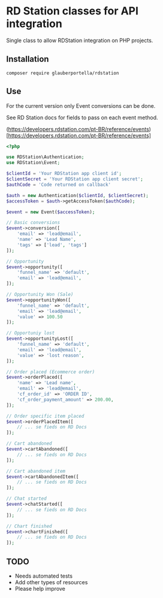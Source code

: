 # RD Station classes for API integration

Single class to allow RDStation integration on PHP projects.

## Installation

```
composer require glauberportella/rdstation
```

## Use

For the current version only Event conversions can be done.

See RD Station docs for fields to pass on each event method.

(https://developers.rdstation.com/pt-BR/reference/events)[https://developers.rdstation.com/pt-BR/reference/events]

```php
<?php

use RDStation\Authentication;
use RDStation\Event;

$clientId = 'Your RDStation app client id';
$clientSecret = 'Your RDStation app client secret';
$authCode = 'Code returned on callback'

$auth = new Authentication($clientId, $clientSecret);
$accessToken = $auth->getAccessToken($authCode);

$event = new Event($accessToken);

// Basic conversions
$event->conversion([
    'email' => 'lead@email',
    'name' => 'Lead Name',
    'tags' => ['lead', 'tags']
]);

// Opportunity
$event->opportunity([
    'funnel_name' => 'default',
    'email' => 'lead@email',
]);

// Opportunity Won (Sale)
$event->opportunityWon([
    'funnel_name' => 'default',
    'email' => 'lead@email',
    'value' => 100.50
]);

// Opportuniy lost
$event->opportunityLost([
    'funnel_name' => 'default',
    'email' => 'lead@email',
    'value' => 'lost reason',
]);

// Order placed (Ecommerce order)
$event->orderPlaced([
    'name' => 'Lead name',
    'email' => 'lead@email',
    'cf_order_id' => 'ORDER ID',
    'cf_order_payment_amount' => 200.00,
]);

// Order specific item placed
$event->orderPlacedItem([
    // ... se fieds on RD Docs
]);

// Cart abandoned
$event->cartAbandoned([
    // ... se fieds on RD Docs
]);

// Cart abandoned item
$event->cartAbandonedItem([
    // ... se fieds on RD Docs
]);

// Chat started
$event->chatStarted([
    // ... se fieds on RD Docs
]);

// Chart finished
$event->chartFinished([
    // ... se fieds on RD Docs
]);

```

## TODO

- Needs automated tests
- Add other types of resources
- Please help improve